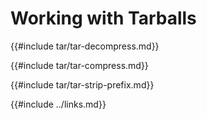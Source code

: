 # Working with Tarballs

{{#include tar/tar-decompress.md}}

{{#include tar/tar-compress.md}}

{{#include tar/tar-strip-prefix.md}}

{{#include ../links.md}}
